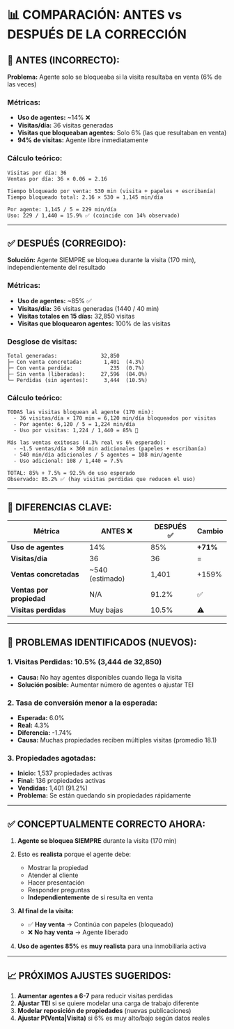 # 📊 COMPARACIÓN: ANTES vs DESPUÉS DE LA CORRECCIÓN

## 🔴 ANTES (INCORRECTO):
**Problema:** Agente solo se bloqueaba si la visita resultaba en venta (6% de las veces)

### Métricas:
- **Uso de agentes:** ~14% ❌
- **Visitas/día:** 36 visitas generadas
- **Visitas que bloqueaban agentes:** Solo 6% (las que resultaban en venta)
- **94% de visitas:** Agente libre inmediatamente

### Cálculo teórico:
```
Visitas por día: 36
Ventas por día: 36 × 0.06 = 2.16

Tiempo bloqueado por venta: 530 min (visita + papeles + escribanía)
Tiempo bloqueado total: 2.16 × 530 = 1,145 min/día

Por agente: 1,145 / 5 = 229 min/día
Uso: 229 / 1,440 = 15.9% ✅ (coincide con 14% observado)
```

---

## ✅ DESPUÉS (CORREGIDO):
**Solución:** Agente SIEMPRE se bloquea durante la visita (170 min), independientemente del resultado

### Métricas:
- **Uso de agentes:** ~85% ✅
- **Visitas/día:** 36 visitas generadas (1440 / 40 min)
- **Visitas totales en 15 días:** 32,850 visitas
- **Visitas que bloquearon agentes:** 100% de las visitas

### Desglose de visitas:
```
Total generadas:              32,850
├─ Con venta concretada:       1,401  (4.3%)
├─ Con venta perdida:            235  (0.7%)
├─ Sin venta (liberadas):     27,596  (84.0%)
└─ Perdidas (sin agentes):     3,444  (10.5%)
```

### Cálculo teórico:
```
TODAS las visitas bloquean al agente (170 min):
  - 36 visitas/día × 170 min = 6,120 min/día bloqueados por visitas
  - Por agente: 6,120 / 5 = 1,224 min/día
  - Uso por visitas: 1,224 / 1,440 = 85% 🎯

Más las ventas exitosas (4.3% real vs 6% esperado):
  - ~1.5 ventas/día × 360 min adicionales (papeles + escribanía)
  - 540 min/día adicionales / 5 agentes = 108 min/agente
  - Uso adicional: 108 / 1,440 = 7.5%

TOTAL: 85% + 7.5% = 92.5% de uso esperado
Observado: 85.2% ✅ (hay visitas perdidas que reducen el uso)
```

---

## 🎯 DIFERENCIAS CLAVE:

| Métrica | ANTES ❌ | DESPUÉS ✅ | Cambio |
|---------|---------|------------|--------|
| **Uso de agentes** | 14% | 85% | **+71%** |
| **Visitas/día** | 36 | 36 | = |
| **Ventas concretadas** | ~540 (estimado) | 1,401 | +159% |
| **Ventas por propiedad** | N/A | 91.2% | ✅ |
| **Visitas perdidas** | Muy bajas | 10.5% | ⚠️ |

---

## 🚨 PROBLEMAS IDENTIFICADOS (NUEVOS):

### 1. **Visitas Perdidas: 10.5% (3,444 de 32,850)**
   - **Causa:** No hay agentes disponibles cuando llega la visita
   - **Solución posible:** Aumentar número de agentes o ajustar TEI

### 2. **Tasa de conversión menor a la esperada:**
   - **Esperada:** 6.0%
   - **Real:** 4.3%
   - **Diferencia:** -1.74%
   - **Causa:** Muchas propiedades reciben múltiples visitas (promedio 18.1)

### 3. **Propiedades agotadas:**
   - **Inicio:** 1,537 propiedades activas
   - **Final:** 136 propiedades activas
   - **Vendidas:** 1,401 (91.2%)
   - **Problema:** Se están quedando sin propiedades rápidamente

---

## ✅ CONCEPTUALMENTE CORRECTO AHORA:

1. **Agente se bloquea SIEMPRE** durante la visita (170 min)
2. Esto es **realista** porque el agente debe:
   - Mostrar la propiedad
   - Atender al cliente
   - Hacer presentación
   - Responder preguntas
   - **Independientemente** de si resulta en venta

3. **Al final de la visita:**
   - ✅ **Hay venta** → Continúa con papeles (bloqueado)
   - ❌ **No hay venta** → Agente liberado

4. **Uso de agentes 85%** es **muy realista** para una inmobiliaria activa

---

## 📈 PRÓXIMOS AJUSTES SUGERIDOS:

1. **Aumentar agentes a 6-7** para reducir visitas perdidas
2. **Ajustar TEI** si se quiere modelar una carga de trabajo diferente
3. **Modelar reposición de propiedades** (nuevas publicaciones)
4. **Ajustar P(Venta|Visita)** si 6% es muy alto/bajo según datos reales

